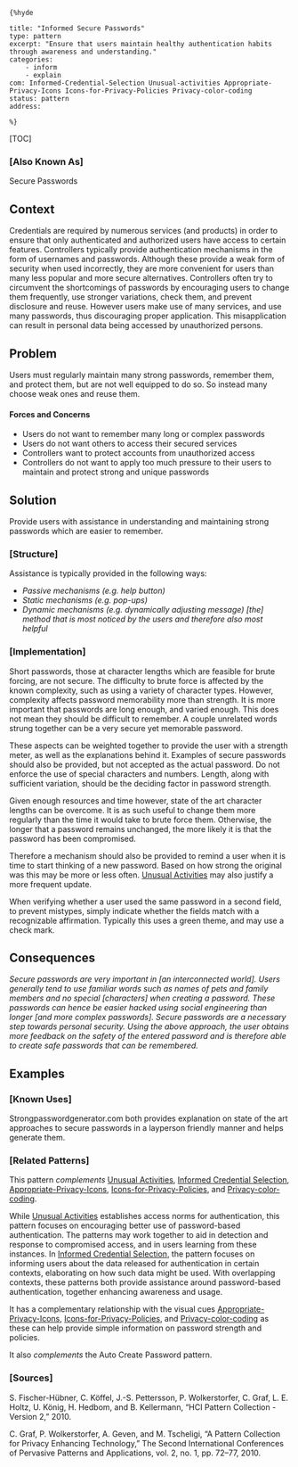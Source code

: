     {%hyde

    title: "Informed Secure Passwords"
    type: pattern
    excerpt: "Ensure that users maintain healthy authentication habits through awareness and understanding."
    categories:
        - inform
        - explain
    com: Informed-Credential-Selection Unusual-activities Appropriate-Privacy-Icons Icons-for-Privacy-Policies Privacy-color-coding
    status: pattern
    address:

    %}

[TOC]

### [Also Known As]
<!-- All other names the pattern is known by.-->

Secure Passwords

## Context
<!-- The situations in which the pattern may apply.-->
<!-- Aspects which constrain the solution, but are not modified by it. They affect the impact of different forces.-->

Credentials are required by numerous services (and products) in order to ensure that only authenticated and authorized users have access to certain features. Controllers typically provide authentication mechanisms in the form of usernames and passwords. Although these provide a weak form of security when used incorrectly, they are more convenient for users than many less popular and more secure alternatives. Controllers often try to circumvent the shortcomings of passwords by encouraging users to change them frequently, use stronger variations, check them, and prevent disclosure and reuse. However users make use of many services, and use many passwords, thus discouraging proper application. This misapplication can result in personal data being accessed by unauthorized persons.

## Problem
<!-- The problem a pattern addresses, including a list of forces describing why a problem might be difficult to solve.-->

Users must regularly maintain many strong passwords, remember them, and protect them, but are not well equipped to do so. So instead many choose weak ones and reuse them.

#### Forces and Concerns
<!-- Implications in this problem which affect the appropriateness of a solution, and are affected by this pattern.-->
<!-- Forces should be highly visible for easy reference, where less obvious a dedicated section is recommended.-->

- Users do not want to remember many long or complex passwords
- Users do not want others to access their secured services
- Controllers want to protect accounts from unauthorized access
- Controllers do not want to apply too much pressure to their users to maintain and protect strong and unique passwords

## Solution
<!-- A concise description of how the pattern addresses the problem.-->

Provide users with assistance in understanding and maintaining strong passwords which are easier to remember.

### [Structure]
<!--A detailed specification of the structural aspects of the pattern. A class diagram if applicable.-->

Assistance is typically provided in the following ways:
- _Passive mechanisms (e.g. help button)_
- _Static mechanisms (e.g. pop-ups)_
- _Dynamic mechanisms (e.g. dynamically adjusting message) [the] method that is most noticed by the users and therefore also most helpful_

### [Implementation]
<!--Guidelines for implementing the pattern; code fragments; suggested PETS; policy fragments.-->

Short passwords, those at character lengths which are feasible for brute forcing, are not secure. The difficulty to brute force is affected by the known complexity, such as using a variety of character types. However, complexity affects password memorability more than strength. It is more important that passwords are long enough, and varied enough. This does not mean they should be difficult to remember. A couple unrelated words strung together can be a very secure yet memorable password.

These aspects can be weighted together to provide the user with a strength meter, as well as the explanations behind it. Examples of secure passwords should also be provided, but not accepted as the actual password. Do not enforce the use of special characters and numbers. Length, along with sufficient variation, should be the deciding factor in password strength.

Given enough resources and time however, state of the art character lengths can be overcome. It is as such useful to change them more regularly than the time it would take to brute force them. Otherwise, the longer that a password remains unchanged, the more likely it is that the password has been compromised.

Therefore a mechanism should also be provided to remind a user when it is time to start thinking of a new password. Based on how strong the original was this may be more or less often. [Unusual Activities](Unusual-activities) may also justify a more frequent update.

When verifying whether a user used the same password in a second field, to prevent mistypes, simply indicate whether the fields match with a recognizable affirmation. Typically this uses a green theme, and may use a check mark.

## Consequences
<!--The advantages (benefits) and disadvantages (liabilities) of applying the pattern.-->

_Secure passwords are very important in [an interconnected world]. Users generally tend to use familiar words such as names of pets and family members and no special [characters] when creating a password. These passwords can hence be easier hacked using social engineering than longer [and more complex passwords]. Secure passwords are a necessary step towards personal security. Using the above approach, the user obtains more feedback on the safety of the entered password and is therefore able to create safe passwords that can be remembered._

<!--### [Constraints]-->
<!-- limitations as a consequence of applying the pattern.-->



## Examples
<!--Motivational example to see how the pattern is applied.-->



### [Known Uses]
<!-- Pointers to various applications of the pattern.-->

Strongpasswordgenerator.com both provides explanation on state of the art approaches to secure passwords in a layperson friendly manner and helps generate them.

<!--## See Also-->
<!-- Any pointers to relevant information, not contained in the subfields below.-->



### [Related Patterns]
<!-- Supporting and conflicting patterns-->

This pattern _complements_ [Unusual Activities](Unusual-activities), [Informed Credential Selection](Informed-Credential-Selection), [Appropriate-Privacy-Icons](Appropriate-Privacy-Icons), [Icons-for-Privacy-Policies](Icons-for-Privacy-Policies), and [Privacy-color-coding](Privacy-color-coding).

While [Unusual Activities](Unusual-activities) establishes access norms for authentication, this pattern focuses on encouraging better use of password-based authentication. The patterns may work together to aid in detection and response to compromised access, and in users learning from these instances. In [Informed Credential Selection](Informed-Credential-Selection), the pattern focuses on informing users about the data released for authentication in certain contexts, elaborating on how such data might be used. With overlapping contexts, these patterns both provide assistance around password-based authentication, together enhancing awareness and usage.

It has a complementary relationship with the visual cues [Appropriate-Privacy-Icons](Appropriate-Privacy-Icons), [Icons-for-Privacy-Policies](Icons-for-Privacy-Policies), and [Privacy-color-coding](Privacy-color-coding) as these can help provide simple information on password strength and policies.

It also _complements_ the Auto Create Password pattern.

### [Sources]
<!-- References to the original source of the pattern.-->

S. Fischer-Hübner, C. Köffel, J.-S. Pettersson, P. Wolkerstorfer, C. Graf, L. E. Holtz, U. König, H. Hedbom, and B. Kellermann, “HCI Pattern Collection - Version 2,” 2010.

C. Graf, P. Wolkerstorfer, A. Geven, and M. Tscheligi, “A Pattern Collection for Privacy Enhancing Technology,” The Second International Conferences of Pervasive Patterns and Applications, vol. 2, no. 1, pp. 72–77, 2010.



<!--## General Comments-->
<!-- Separate discussion on the pattern.-->



<!--## Tags-->
<!-- User definable descriptors for additional correlation.-->
